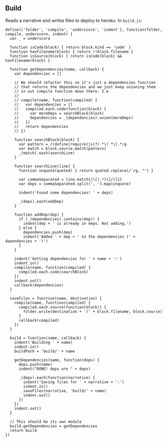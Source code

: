 Build
-----

Reads a narrative and writes files to deploy to heroku. In `build.js`:

    define(['folder', 'compile', 'underscore', 'indent'], function(folder, compile, underscore, indent) {
      var _ = underscore

      function isCode(block) { return block.kind == 'code' }
      function hasFilename(block) { return !!block.filename }
      function isSource(block) { return isCode(block) && hasFilename(block) }

      function getDependencies(name, callback) {
        var dependencies = []

        // We should refactor this so it's just a dependencies function
        // that returns the dependencies and we just keep unioning them
        // in out compile function down there. I.e
        // 
        // compile(name, function(compiled) {
        //   var dependencies = []
        //   compiled.each.code(function(block) { 
        //     var moreDeps = searchBlock(block)
        //     dependencies = _(dependencies).union(moreDeps)
        //   })
        //   return dependencies
        // })

        function searchBlock(block) {
          var pattern = /(define|require(js)?) *\( *\[.*/g
          var match = block.source.match(pattern)
          _(match).each(searchLine)
        }

        function searchLine(line) {
          function unquote(quoted) { return quoted.replace(/'/g, "") }

          var commaSeparated = line.match(/\[(.*)\]/)[1]
          var deps = commaSeparated.split(', ').map(unquote)

          indent('Found some dependencies! ' + deps)

          _(deps).each(addDep)
        }

        function addDep(dep) {
          if (_(dependencies).contains(dep)) {
            indent(dep + ' is already in deps. Not adding.')
          } else {
            dependencies.push(dep)
            indent('Added ' + dep + ' to the dependencies (' + dependencies + ')')
          }
        }

        indent('Getting dependencies for ' + name + ':')
        indent.in()
        compile(name, function(compiled) {
          compiled.each.code(searchBlock)
        })
        indent.out()
        callback(dependencies)
      }

      saveFiles = function(name, destination) {
        compile(name, function(compiled) {
          compiled.each.source(function(block)) {
            folder.write(destination + '/' + block.filename, block.source)
          }
          callback(compiled)
        })
      }

      build = function(name, callback) {
        indent('Building ' + name)
        indent.in()
        buildPath = 'build/' + name

        getDependencies(name, function(deps) {
          deps.push(name)
          indent("DONE! deps are " + deps)

          _(deps).each(function(narrative) {
            indent('Saving files for ' + narrative + ':')
            indent.in()
            saveFiles(narrative, 'build/' + name)
            indent.out()
          })
        })
        indent.out()
      }

      // This should be its own module
      build.getDependencies = getDependencies
      return build
    })

